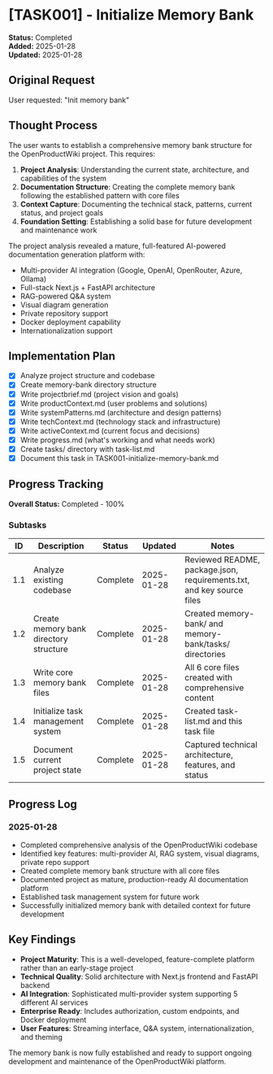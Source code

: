 # [TASK001] - Initialize Memory Bank

**Status:** Completed  
**Added:** 2025-01-28  
**Updated:** 2025-01-28

## Original Request
User requested: "Init memory bank"

## Thought Process
The user wants to establish a comprehensive memory bank structure for the OpenProductWiki project. This requires:

1. **Project Analysis**: Understanding the current state, architecture, and capabilities of the system
2. **Documentation Structure**: Creating the complete memory bank following the established pattern with core files
3. **Context Capture**: Documenting the technical stack, patterns, current status, and project goals
4. **Foundation Setting**: Establishing a solid base for future development and maintenance work

The project analysis revealed a mature, full-featured AI-powered documentation generation platform with:
- Multi-provider AI integration (Google, OpenAI, OpenRouter, Azure, Ollama)
- Full-stack Next.js + FastAPI architecture
- RAG-powered Q&A system
- Visual diagram generation
- Private repository support
- Docker deployment capability
- Internationalization support

## Implementation Plan
- [x] Analyze project structure and codebase
- [x] Create memory-bank directory structure
- [x] Write projectbrief.md (project vision and goals)
- [x] Write productContext.md (user problems and solutions)
- [x] Write systemPatterns.md (architecture and design patterns)
- [x] Write techContext.md (technology stack and infrastructure)
- [x] Write activeContext.md (current focus and decisions)
- [x] Write progress.md (what's working and what needs work)
- [x] Create tasks/ directory with task-list.md
- [x] Document this task in TASK001-initialize-memory-bank.md

## Progress Tracking

**Overall Status:** Completed - 100%

### Subtasks
| ID | Description | Status | Updated | Notes |
|----|-------------|--------|---------|-------|
| 1.1 | Analyze existing codebase | Complete | 2025-01-28 | Reviewed README, package.json, requirements.txt, and key source files |
| 1.2 | Create memory bank directory structure | Complete | 2025-01-28 | Created memory-bank/ and memory-bank/tasks/ directories |
| 1.3 | Write core memory bank files | Complete | 2025-01-28 | All 6 core files created with comprehensive content |
| 1.4 | Initialize task management system | Complete | 2025-01-28 | Created task-list.md and this task file |
| 1.5 | Document current project state | Complete | 2025-01-28 | Captured technical architecture, features, and status |

## Progress Log
### 2025-01-28
- Completed comprehensive analysis of the OpenProductWiki codebase
- Identified key features: multi-provider AI, RAG system, visual diagrams, private repo support
- Created complete memory bank structure with all core files
- Documented project as mature, production-ready AI documentation platform
- Established task management system for future work
- Successfully initialized memory bank with detailed context for future development

## Key Findings
- **Project Maturity**: This is a well-developed, feature-complete platform rather than an early-stage project
- **Technical Quality**: Solid architecture with Next.js frontend and FastAPI backend
- **AI Integration**: Sophisticated multi-provider system supporting 5 different AI services
- **Enterprise Ready**: Includes authorization, custom endpoints, and Docker deployment
- **User Features**: Streaming interface, Q&A system, internationalization, and theming

The memory bank is now fully established and ready to support ongoing development and maintenance of the OpenProductWiki platform.